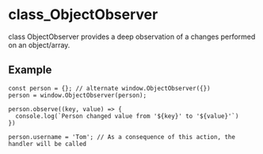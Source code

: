 # class_ObjectObserver
class ObjectObserver provides a deep observation of a changes performed on an object/array.

## Example
```
const person = {}; // alternate window.ObjectObserver({})
person = window.ObjectObserver(person);

person.observe((key, value) => {
  console.log(`Person changed value from '${key}' to '${value}'`)
})

person.username = 'Tom'; // As a consequence of this action, the handler will be called
```
